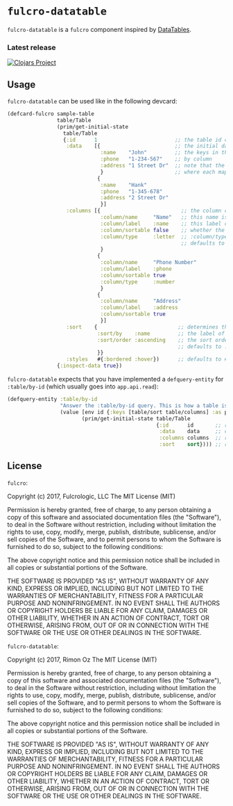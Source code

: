 # `fulcro-datatable`

`fulcro-datatable` is a `fulcro` component inspired by [DataTables](https://datatables.net/).

### Latest release

[![Clojars Project](https://clojars.org/fulcro-datatable/latest-version.svg)](https://clojars.org/fulcro-datatable)


## Usage

`fulcro-datatable` can be used like in the following devcard:

```clojure
(defcard-fulcro sample-table
                table/Table
                (prim/get-initial-state
                  table/Table
                  {:id      1                         ;; the table id can be any type (eg. string or keyword)
                   :data    [{                        ;; the initial data which is loaded into the table
                              :name    "John"         ;; the keys in this map are used to order the data
                              :phone   "1-234-567"    ;; by column
                              :address "1 Street Dr"  ;; note that the data is supplied as an array of maps
                              }                       ;; where each map corresponds to a row in the table
                             {
                              :name    "Hank"
                              :phone   "1-345-678"
                              :address "2 Street Dr"
                              }]
                   :columns [{                          ;; the column configuration
                              :column/name     "Name"   ;; this name is used as the column heading
                              :column/label    :name    ;; this label corresponds to the key in a row
                              :column/sortable false    ;; whether the column is sortable
                              :column/type     :letter  ;; :column/type can be one of #{:letter, :number, :none}
                                                        ;; defaults to :none
                              }
                             {
                              :column/name     "Phone Number"
                              :column/label    :phone
                              :column/sortable true
                              :column/type     :number
                              }
                             {
                              :column/name     "Address"
                              :column/label    :address
                              :column/sortable true
                              }]
                   :sort    {                          ;; determines the sort order of the rows
                             :sort/by    :name         ;; the label of the column to sort by
                             :sort/order :ascending    ;; the sort order can be one of #{:ascending, :descending, :none}
                                                       ;; defaults to :none
                             }}
                   :styles   #{:bordered :hover})      ;; defaults to #{:striped :bordered :hover}
                {:inspect-data true})
```

`fulcro-datatable` expects that you have implemented a `defquery-entity` for `:table/by-id` (which
usually goes into `app.api.read`):

```clojure
(defquery-entity :table/by-id
                 "Answer the :table/by-id query. This is how a table is refreshed."
                 (value [env id {:keys [table/sort table/columns] :as params}]
                        (prim/get-initial-state table/Table
                                                {:id      id       ;; retain the id of the table
                                                 :data    data     ;; compute the new data after sorting
                                                 :columns columns  ;; retain the supplied columns
                                                 :sort    sort}))) ;; retain the supplied sorting order
```

## License

`fulcro`:

Copyright (c) 2017, Fulcrologic, LLC The MIT License (MIT)

Permission is hereby granted, free of charge, to any person obtaining a copy of this software and associated documentation files (the "Software"), to deal in the Software without restriction, including without limitation the rights to use, copy, modify, merge, publish, distribute, sublicense, and/or sell copies of the Software, and to permit persons to whom the Software is furnished to do so, subject to the following conditions:

The above copyright notice and this permission notice shall be included in all copies or substantial portions of the Software.

THE SOFTWARE IS PROVIDED "AS IS", WITHOUT WARRANTY OF ANY KIND, EXPRESS OR IMPLIED, INCLUDING BUT NOT LIMITED TO THE WARRANTIES OF MERCHANTABILITY, FITNESS FOR A PARTICULAR PURPOSE AND NONINFRINGEMENT. IN NO EVENT SHALL THE AUTHORS OR COPYRIGHT HOLDERS BE LIABLE FOR ANY CLAIM, DAMAGES OR OTHER LIABILITY, WHETHER IN AN ACTION OF CONTRACT, TORT OR OTHERWISE, ARISING FROM, OUT OF OR IN CONNECTION WITH THE SOFTWARE OR THE USE OR OTHER DEALINGS IN THE SOFTWARE.

`fulcro-datatable`:

Copyright (c) 2017, Rimon Oz The MIT License (MIT)

Permission is hereby granted, free of charge, to any person obtaining a copy of this software and associated documentation files (the "Software"), to deal in the Software without restriction, including without limitation the rights to use, copy, modify, merge, publish, distribute, sublicense, and/or sell copies of the Software, and to permit persons to whom the Software is furnished to do so, subject to the following conditions:

The above copyright notice and this permission notice shall be included in all copies or substantial portions of the Software.

THE SOFTWARE IS PROVIDED "AS IS", WITHOUT WARRANTY OF ANY KIND, EXPRESS OR IMPLIED, INCLUDING BUT NOT LIMITED TO THE WARRANTIES OF MERCHANTABILITY, FITNESS FOR A PARTICULAR PURPOSE AND NONINFRINGEMENT. IN NO EVENT SHALL THE AUTHORS OR COPYRIGHT HOLDERS BE LIABLE FOR ANY CLAIM, DAMAGES OR OTHER LIABILITY, WHETHER IN AN ACTION OF CONTRACT, TORT OR OTHERWISE, ARISING FROM, OUT OF OR IN CONNECTION WITH THE SOFTWARE OR THE USE OR OTHER DEALINGS IN THE SOFTWARE.



